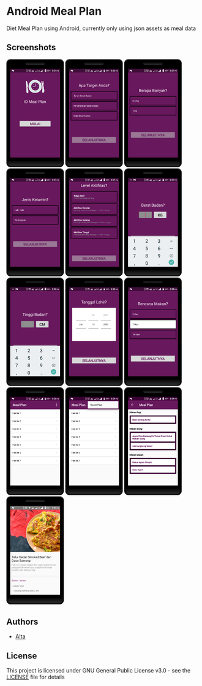 # Android Meal Plan
Diet Meal Plan using Android, currently only using json assets as meal data

## Screenshots

<img width="150" src="https://github.com/falconeri/android-meal-plan/blob/screenshots/screenshots/1.png">

<img width="150" src="https://github.com/falconeri/android-meal-plan/blob/screenshots/screenshots/2.png">

<img width="150" src="https://github.com/falconeri/android-meal-plan/blob/screenshots/screenshots/3.png">

<img width="150" src="https://github.com/falconeri/android-meal-plan/blob/screenshots/screenshots/4.png">

<img width="150" src="https://github.com/falconeri/android-meal-plan/blob/screenshots/screenshots/5.png">

<img width="150" src="https://github.com/falconeri/android-meal-plan/blob/screenshots/screenshots/6.png">

<img width="150" src="https://github.com/falconeri/android-meal-plan/blob/screenshots/screenshots/7.png">

<img width="150" src="https://github.com/falconeri/android-meal-plan/blob/screenshots/screenshots/8.png">

<img width="150" src="https://github.com/falconeri/android-meal-plan/blob/screenshots/screenshots/9.png">

<img width="150" src="https://github.com/falconeri/android-meal-plan/blob/screenshots/screenshots/10.png">

<img width="150" src="https://github.com/falconeri/android-meal-plan/blob/screenshots/screenshots/11.png">

<img width="150" src="https://github.com/falconeri/android-meal-plan/blob/screenshots/screenshots/12.png">

<img width="150" src="https://github.com/falconeri/android-meal-plan/blob/screenshots/screenshots/13.png">

## Authors

* [Alta](https://github.com/falconeri)

## License

This project is licensed under GNU General Public License v3.0 - see the [LICENSE](LICENSE) file for details
